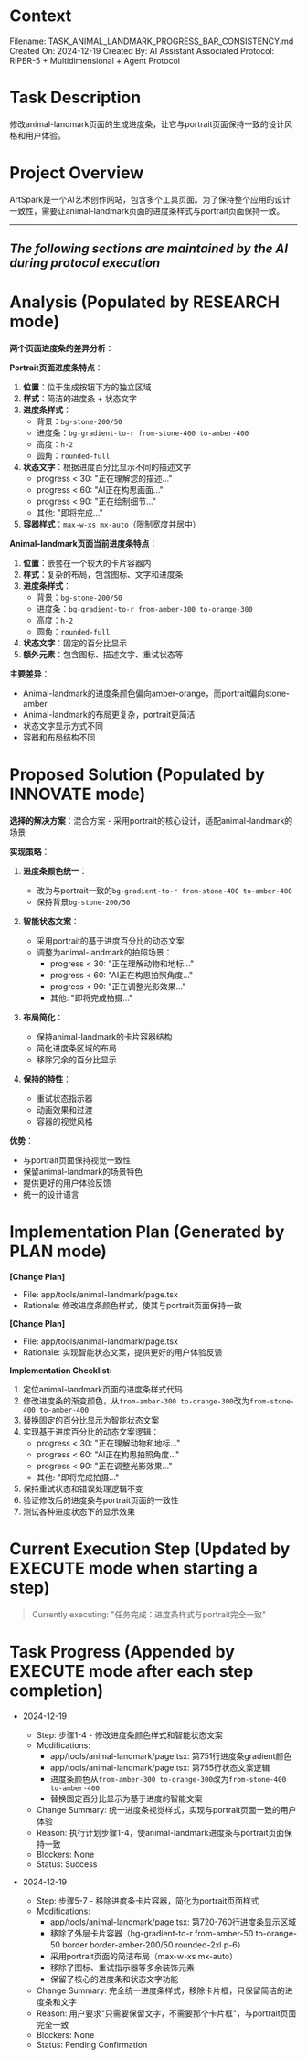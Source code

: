 # Context
Filename: TASK_ANIMAL_LANDMARK_PROGRESS_BAR_CONSISTENCY.md
Created On: 2024-12-19
Created By: AI Assistant
Associated Protocol: RIPER-5 + Multidimensional + Agent Protocol

# Task Description
修改animal-landmark页面的生成进度条，让它与portrait页面保持一致的设计风格和用户体验。

# Project Overview
ArtSpark是一个AI艺术创作网站，包含多个工具页面。为了保持整个应用的设计一致性，需要让animal-landmark页面的进度条样式与portrait页面保持一致。

---
*The following sections are maintained by the AI during protocol execution*
---

# Analysis (Populated by RESEARCH mode)
**两个页面进度条的差异分析**：

**Portrait页面进度条特点**：
1. **位置**：位于生成按钮下方的独立区域
2. **样式**：简洁的进度条 + 状态文字
3. **进度条样式**：
   - 背景：`bg-stone-200/50`
   - 进度条：`bg-gradient-to-r from-stone-400 to-amber-400`
   - 高度：`h-2`
   - 圆角：`rounded-full`
4. **状态文字**：根据进度百分比显示不同的描述文字
   - progress < 30: "正在理解您的描述..."
   - progress < 60: "AI正在构思画面..."
   - progress < 90: "正在绘制细节..."
   - 其他: "即将完成..."
5. **容器样式**：`max-w-xs mx-auto`（限制宽度并居中）

**Animal-landmark页面当前进度条特点**：
1. **位置**：嵌套在一个较大的卡片容器内
2. **样式**：复杂的布局，包含图标、文字和进度条
3. **进度条样式**：
   - 背景：`bg-stone-200/50`
   - 进度条：`bg-gradient-to-r from-amber-300 to-orange-300`
   - 高度：`h-2`
   - 圆角：`rounded-full`
4. **状态文字**：固定的百分比显示
5. **额外元素**：包含图标、描述文字、重试状态等

**主要差异**：
- Animal-landmark的进度条颜色偏向amber-orange，而portrait偏向stone-amber
- Animal-landmark的布局更复杂，portrait更简洁
- 状态文字显示方式不同
- 容器和布局结构不同

# Proposed Solution (Populated by INNOVATE mode)
**选择的解决方案**：混合方案 - 采用portrait的核心设计，适配animal-landmark的场景

**实现策略**：
1. **进度条颜色统一**：
   - 改为与portrait一致的`bg-gradient-to-r from-stone-400 to-amber-400`
   - 保持背景`bg-stone-200/50`

2. **智能状态文案**：
   - 采用portrait的基于进度百分比的动态文案
   - 调整为animal-landmark的拍照场景：
     - progress < 30: "正在理解动物和地标..."
     - progress < 60: "AI正在构思拍照角度..."
     - progress < 90: "正在调整光影效果..."
     - 其他: "即将完成拍摄..."

3. **布局简化**：
   - 保持animal-landmark的卡片容器结构
   - 简化进度条区域的布局
   - 移除冗余的百分比显示

4. **保持的特性**：
   - 重试状态指示器
   - 动画效果和过渡
   - 容器的视觉风格

**优势**：
- 与portrait页面保持视觉一致性
- 保留animal-landmark的场景特色
- 提供更好的用户体验反馈
- 统一的设计语言

# Implementation Plan (Generated by PLAN mode)
**[Change Plan]**
- File: app/tools/animal-landmark/page.tsx
- Rationale: 修改进度条颜色样式，使其与portrait页面保持一致

**[Change Plan]**
- File: app/tools/animal-landmark/page.tsx
- Rationale: 实现智能状态文案，提供更好的用户体验反馈

**Implementation Checklist:**
1. 定位animal-landmark页面的进度条样式代码
2. 修改进度条的渐变颜色，从`from-amber-300 to-orange-300`改为`from-stone-400 to-amber-400`
3. 替换固定的百分比显示为智能状态文案
4. 实现基于进度百分比的动态文案逻辑：
   - progress < 30: "正在理解动物和地标..."
   - progress < 60: "AI正在构思拍照角度..."
   - progress < 90: "正在调整光影效果..."
   - 其他: "即将完成拍摄..."
5. 保持重试状态和错误处理逻辑不变
6. 验证修改后的进度条与portrait页面的一致性
7. 测试各种进度状态下的显示效果

# Current Execution Step (Updated by EXECUTE mode when starting a step)
> Currently executing: "任务完成：进度条样式与portrait完全一致"

# Task Progress (Appended by EXECUTE mode after each step completion)
* 2024-12-19
  * Step: 步骤1-4 - 修改进度条颜色样式和智能状态文案
  * Modifications: 
    - app/tools/animal-landmark/page.tsx: 第751行进度条gradient颜色
    - app/tools/animal-landmark/page.tsx: 第755行状态文案逻辑
    - 进度条颜色从`from-amber-300 to-orange-300`改为`from-stone-400 to-amber-400`
    - 替换固定百分比显示为基于进度的智能文案
  * Change Summary: 统一进度条视觉样式，实现与portrait页面一致的用户体验
  * Reason: 执行计划步骤1-4，使animal-landmark进度条与portrait页面保持一致
  * Blockers: None
  * Status: Success

* 2024-12-19
  * Step: 步骤5-7 - 移除进度条卡片容器，简化为portrait页面样式
  * Modifications:
    - app/tools/animal-landmark/page.tsx: 第720-760行进度条显示区域
    - 移除了外层卡片容器（bg-gradient-to-r from-amber-50 to-orange-50 border border-amber-200/50 rounded-2xl p-6）
    - 采用portrait页面的简洁布局（max-w-xs mx-auto）
    - 移除了图标、重试指示器等多余装饰元素
    - 保留了核心的进度条和状态文字功能
  * Change Summary: 完全统一进度条样式，移除卡片框，只保留简洁的进度条和文字
  * Reason: 用户要求"只需要保留文字，不需要那个卡片框"，与portrait页面完全一致
  * Blockers: None
  * Status: Pending Confirmation 